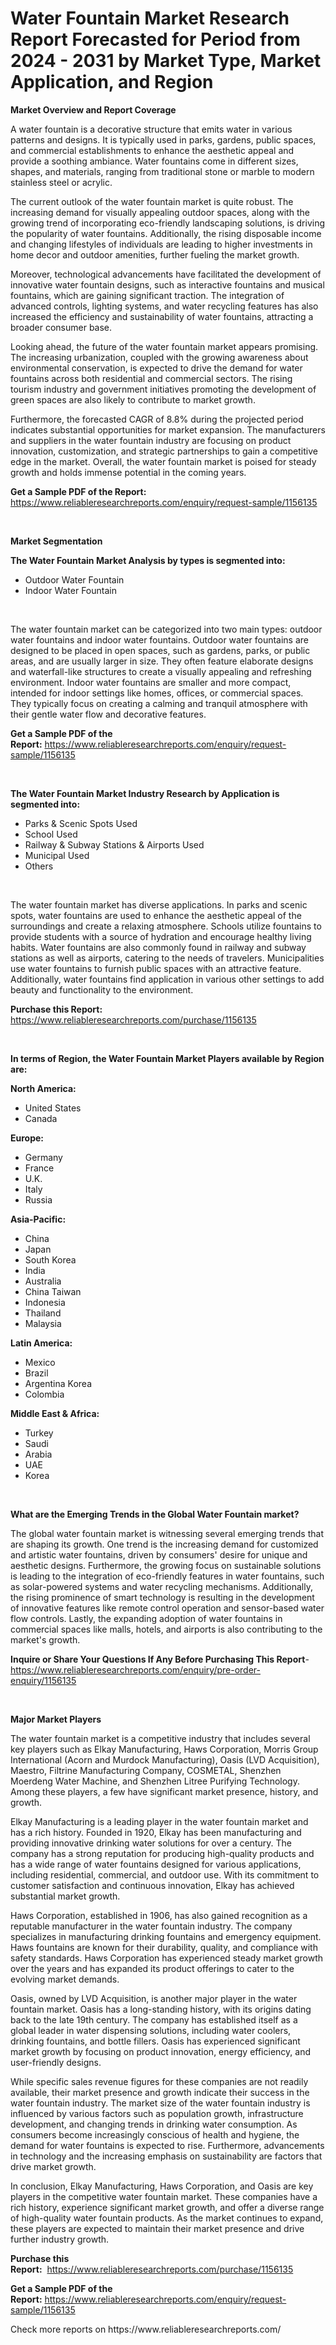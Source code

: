 <p><h1>Water Fountain Market Research Report Forecasted for Period from 2024 -  2031 by Market Type, Market Application, and Region</h1></p><p><strong>Market Overview and Report Coverage</strong></p>
<p><p>A water fountain is a decorative structure that emits water in various patterns and designs. It is typically used in parks, gardens, public spaces, and commercial establishments to enhance the aesthetic appeal and provide a soothing ambiance. Water fountains come in different sizes, shapes, and materials, ranging from traditional stone or marble to modern stainless steel or acrylic.</p><p>The current outlook of the water fountain market is quite robust. The increasing demand for visually appealing outdoor spaces, along with the growing trend of incorporating eco-friendly landscaping solutions, is driving the popularity of water fountains. Additionally, the rising disposable income and changing lifestyles of individuals are leading to higher investments in home decor and outdoor amenities, further fueling the market growth.</p><p>Moreover, technological advancements have facilitated the development of innovative water fountain designs, such as interactive fountains and musical fountains, which are gaining significant traction. The integration of advanced controls, lighting systems, and water recycling features has also increased the efficiency and sustainability of water fountains, attracting a broader consumer base.</p><p>Looking ahead, the future of the water fountain market appears promising. The increasing urbanization, coupled with the growing awareness about environmental conservation, is expected to drive the demand for water fountains across both residential and commercial sectors. The rising tourism industry and government initiatives promoting the development of green spaces are also likely to contribute to market growth.</p><p>Furthermore, the forecasted CAGR of 8.8% during the projected period indicates substantial opportunities for market expansion. The manufacturers and suppliers in the water fountain industry are focusing on product innovation, customization, and strategic partnerships to gain a competitive edge in the market. Overall, the water fountain market is poised for steady growth and holds immense potential in the coming years.</p></p>
<p><strong>Get a Sample PDF of the Report:</strong> <a href="https://www.reliableresearchreports.com/enquiry/request-sample/1156135">https://www.reliableresearchreports.com/enquiry/request-sample/1156135</a></p>
<p>&nbsp;</p>
<p><strong>Market Segmentation</strong></p>
<p><strong>The Water Fountain Market Analysis by types is segmented into:</strong></p>
<p><ul><li>Outdoor Water Fountain</li><li>Indoor Water Fountain</li></ul></p>
<p>&nbsp;</p>
<p><p>The water fountain market can be categorized into two main types: outdoor water fountains and indoor water fountains. Outdoor water fountains are designed to be placed in open spaces, such as gardens, parks, or public areas, and are usually larger in size. They often feature elaborate designs and waterfall-like structures to create a visually appealing and refreshing environment. Indoor water fountains are smaller and more compact, intended for indoor settings like homes, offices, or commercial spaces. They typically focus on creating a calming and tranquil atmosphere with their gentle water flow and decorative features.</p></p>
<p><strong>Get a Sample PDF of the Report:</strong>&nbsp;<a href="https://www.reliableresearchreports.com/enquiry/request-sample/1156135">https://www.reliableresearchreports.com/enquiry/request-sample/1156135</a></p>
<p>&nbsp;</p>
<p><strong>The Water Fountain Market Industry Research by Application is segmented into:</strong></p>
<p><ul><li>Parks & Scenic Spots Used</li><li>School Used</li><li>Railway & Subway Stations & Airports Used</li><li>Municipal Used</li><li>Others</li></ul></p>
<p>&nbsp;</p>
<p><p>The water fountain market has diverse applications. In parks and scenic spots, water fountains are used to enhance the aesthetic appeal of the surroundings and create a relaxing atmosphere. Schools utilize fountains to provide students with a source of hydration and encourage healthy living habits. Water fountains are also commonly found in railway and subway stations as well as airports, catering to the needs of travelers. Municipalities use water fountains to furnish public spaces with an attractive feature. Additionally, water fountains find application in various other settings to add beauty and functionality to the environment.</p></p>
<p><strong>Purchase this Report:</strong>&nbsp; <a href="https://www.reliableresearchreports.com/purchase/1156135">https://www.reliableresearchreports.com/purchase/1156135</a></p>
<p>&nbsp;</p>
<p><strong>In terms of Region, the Water Fountain Market Players available by Region are:</strong></p>
<p>
    <p> <strong> North America: </strong>
        <ul>
            <li>United States</li>
            <li>Canada</li>
        </ul>
        </p> 
    <p> <strong> Europe: </strong>
        <ul>
            <li>Germany</li>
            <li>France</li>
            <li>U.K.</li>
            <li>Italy</li>
            <li>Russia</li>
        </ul>
        </p> 
    <p> <strong> Asia-Pacific: </strong>
        <ul>
            <li>China</li>
            <li>Japan</li>
            <li>South Korea</li>
            <li>India</li>
            <li>Australia</li>
            <li>China Taiwan</li>
            <li>Indonesia</li>
            <li>Thailand</li>
            <li>Malaysia</li>
        </ul>
        </p> 
    <p> <strong> Latin America: </strong>
        <ul>
            <li>Mexico</li>
            <li>Brazil</li>
            <li>Argentina Korea</li>
            <li>Colombia</li>
        </ul>
        </p> 
    <p> <strong> Middle East & Africa: </strong>
        <ul>
            <li>Turkey</li>
            <li>Saudi</li>
            <li>Arabia</li>
            <li>UAE</li>
            <li>Korea</li>
        </ul>
    </p>
    </p>
<p>&nbsp;</p>
<p><strong>What are the Emerging Trends in the Global Water Fountain market?</strong></p>
<p><p>The global water fountain market is witnessing several emerging trends that are shaping its growth. One trend is the increasing demand for customized and artistic water fountains, driven by consumers' desire for unique and aesthetic designs. Furthermore, the growing focus on sustainable solutions is leading to the integration of eco-friendly features in water fountains, such as solar-powered systems and water recycling mechanisms. Additionally, the rising prominence of smart technology is resulting in the development of innovative features like remote control operation and sensor-based water flow controls. Lastly, the expanding adoption of water fountains in commercial spaces like malls, hotels, and airports is also contributing to the market's growth.</p></p>
<p><strong>Inquire or Share Your Questions If Any Before Purchasing This Report</strong>- <a href="https://www.reliableresearchreports.com/enquiry/pre-order-enquiry/1156135">https://www.reliableresearchreports.com/enquiry/pre-order-enquiry/1156135</a></p>
<p>&nbsp;</p>
<p><strong>Major Market Players</strong></p>
<p><p>The water fountain market is a competitive industry that includes several key players such as Elkay Manufacturing, Haws Corporation, Morris Group International (Acorn and Murdock Manufacturing), Oasis (LVD Acquisition), Maestro, Filtrine Manufacturing Company, COSMETAL, Shenzhen Moerdeng Water Machine, and Shenzhen Litree Purifying Technology. Among these players, a few have significant market presence, history, and growth.</p><p>Elkay Manufacturing is a leading player in the water fountain market and has a rich history. Founded in 1920, Elkay has been manufacturing and providing innovative drinking water solutions for over a century. The company has a strong reputation for producing high-quality products and has a wide range of water fountains designed for various applications, including residential, commercial, and outdoor use. With its commitment to customer satisfaction and continuous innovation, Elkay has achieved substantial market growth.</p><p>Haws Corporation, established in 1906, has also gained recognition as a reputable manufacturer in the water fountain industry. The company specializes in manufacturing drinking fountains and emergency equipment. Haws fountains are known for their durability, quality, and compliance with safety standards. Haws Corporation has experienced steady market growth over the years and has expanded its product offerings to cater to the evolving market demands.</p><p>Oasis, owned by LVD Acquisition, is another major player in the water fountain market. Oasis has a long-standing history, with its origins dating back to the late 19th century. The company has established itself as a global leader in water dispensing solutions, including water coolers, drinking fountains, and bottle fillers. Oasis has experienced significant market growth by focusing on product innovation, energy efficiency, and user-friendly designs. </p><p>While specific sales revenue figures for these companies are not readily available, their market presence and growth indicate their success in the water fountain industry. The market size of the water fountain industry is influenced by various factors such as population growth, infrastructure development, and changing trends in drinking water consumption. As consumers become increasingly conscious of health and hygiene, the demand for water fountains is expected to rise. Furthermore, advancements in technology and the increasing emphasis on sustainability are factors that drive market growth.</p><p>In conclusion, Elkay Manufacturing, Haws Corporation, and Oasis are key players in the competitive water fountain market. These companies have a rich history, experience significant market growth, and offer a diverse range of high-quality water fountain products. As the market continues to expand, these players are expected to maintain their market presence and drive further industry growth.</p></p>
<p><strong>Purchase this Report:</strong>&nbsp;&nbsp;<a href="https://www.reliableresearchreports.com/purchase/1156135">https://www.reliableresearchreports.com/purchase/1156135</a></p>
<p></p>
<p><strong>Get a Sample PDF of the Report:</strong>&nbsp;<a href="https://www.reliableresearchreports.com/enquiry/request-sample/1156135">https://www.reliableresearchreports.com/enquiry/request-sample/1156135</a></p>
<p>Check more reports on https://www.reliableresearchreports.com/</p>